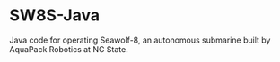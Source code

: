 # SW8S-Java
Java code for operating Seawolf-8, an autonomous submarine built by AquaPack Robotics at NC State.
